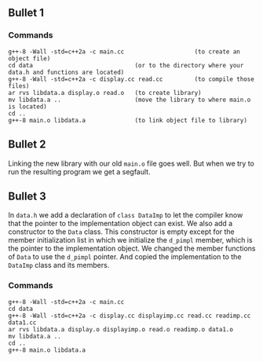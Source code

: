 ## Bullet 1

### Commands
```
g++-8 -Wall -std=c++2a -c main.cc                    (to create an object file)
cd data                             (or to the directory where your data.h and functions are located)
g++-8 -Wall -std=c++2a -c display.cc read.cc         (to compile those files)
ar rvs libdata.a display.o read.o   (to create library)
mv libdata.a ..                     (move the library to where main.o is located)
cd ..
g++-8 main.o libdata.a              (to link object file to library)
```

## Bullet 2
Linking the new library with our old `main.o` file goes well. But when we try to run the resulting program we get a segfault.

## Bullet 3
In `data.h` we add a declaration of `class DataImp` to let the compiler know that the pointer to the implementation object can exist. We also add a constructor to the `Data` class. This constructor is empty except for the member initialization list in which we initialize the `d_pimpl` member, which is the pointer to the implementation object.
We changed the member functions of `Data` to use the `d_pimpl` pointer. And copied the implementation to the `DataImp` class and its members.

### Commands
```
g++-8 -Wall -std=c++2a -c main.cc
cd data                  
g++-8 -Wall -std=c++2a -c display.cc displayimp.cc read.cc readimp.cc data1.cc        
ar rvs libdata.a display.o displayimp.o read.o readimp.o data1.o  
mv libdata.a ..             
cd ..
g++-8 main.o libdata.a 
```